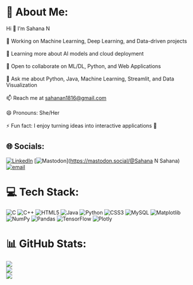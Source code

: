# 💫 About Me:
Hi 👋 I’m Sahana N<br><br>🔭 Working on Machine Learning, Deep Learning, and Data-driven projects<br><br>🌱 Learning more about AI models and cloud deployment<br><br>👯 Open to collaborate on ML/DL, Python, and Web Applications<br><br>💬 Ask me about Python, Java, Machine Learning, Streamlit, and Data Visualization<br><br>📫 Reach me at sahanan1816@gmail.com<br><br>😄 Pronouns: She/Her<br><br>⚡ Fun fact: I enjoy turning ideas into interactive applications 🚀


## 🌐 Socials:
[![LinkedIn](https://img.shields.io/badge/LinkedIn-%230077B5.svg?logo=linkedin&logoColor=white)](https://linkedin.com/in/https://www.linkedin.com/in/sahana-n-sahana-52bbb6378) [![Mastodon](https://img.shields.io/badge/-MASTODON-%232B90D9?logo=mastodon&logoColor=white)](https://mastodon.social/@Sahana N Sahana) [![email](https://img.shields.io/badge/Email-D14836?logo=gmail&logoColor=white)](mailto:sahanan1816@gmail.com) 

# 💻 Tech Stack:
![C](https://img.shields.io/badge/c-%2300599C.svg?style=for-the-badge&logo=c&logoColor=white) ![C++](https://img.shields.io/badge/c++-%2300599C.svg?style=for-the-badge&logo=c%2B%2B&logoColor=white) ![HTML5](https://img.shields.io/badge/html5-%23E34F26.svg?style=for-the-badge&logo=html5&logoColor=white) ![Java](https://img.shields.io/badge/java-%23ED8B00.svg?style=for-the-badge&logo=openjdk&logoColor=white) ![Python](https://img.shields.io/badge/python-3670A0?style=for-the-badge&logo=python&logoColor=ffdd54) ![CSS3](https://img.shields.io/badge/css3-%231572B6.svg?style=for-the-badge&logo=css3&logoColor=white) ![MySQL](https://img.shields.io/badge/mysql-4479A1.svg?style=for-the-badge&logo=mysql&logoColor=white) ![Matplotlib](https://img.shields.io/badge/Matplotlib-%23ffffff.svg?style=for-the-badge&logo=Matplotlib&logoColor=black) ![NumPy](https://img.shields.io/badge/numpy-%23013243.svg?style=for-the-badge&logo=numpy&logoColor=white) ![Pandas](https://img.shields.io/badge/pandas-%23150458.svg?style=for-the-badge&logo=pandas&logoColor=white) ![TensorFlow](https://img.shields.io/badge/TensorFlow-%23FF6F00.svg?style=for-the-badge&logo=TensorFlow&logoColor=white) ![Plotly](https://img.shields.io/badge/Plotly-%233F4F75.svg?style=for-the-badge&logo=plotly&logoColor=white)
# 📊 GitHub Stats:
![](https://github-readme-stats.vercel.app/api?username=Sahana2003212&theme=dark&hide_border=false&include_all_commits=false&count_private=false)<br/>
![](https://nirzak-streak-stats.vercel.app/?user=Sahana2003212&theme=dark&hide_border=false)<br/>
![](https://github-readme-stats.vercel.app/api/top-langs/?username=Sahana2003212&theme=dark&hide_border=false&include_all_commits=false&count_private=false&layout=compact)
